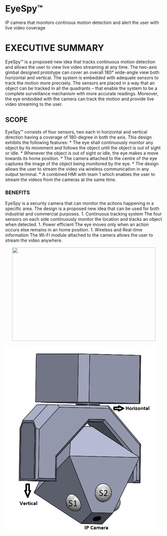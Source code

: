 # EyeSpy™
IP camera that monitors continous motion detection and alert the user with live video coverage

<h1>EXECUTIVE SUMMARY</h1>
EyeSpy™ is a proposed new idea that tracks continuous motion detection and allows the user to view live video streaming at any time. The two-axis gimbal designed prototype can cover an overall 180° wide-angle view both horizontal and vertical. The system is embedded with adequate sensors to track the motion more precisely. The sensors are placed in a way that an object can be tracked in all the quadrants – that enable the system to be a complete surveillance mechanism with more accurate readings. Moreover, the eye embodied with the camera can track the motion and provide live video streaming to the user.

<h2>SCOPE</h2>
EyeSpy™ consists of four sensors, two each in horizontal and vertical direction having a coverage of 180-degree in both the axis. This design exhibits the following features:
* The eye shall continuously monitor any object by its movement and follows the object until the object is out of sight or idle.
* Whenever the object is out of sight or idle, the eye makes a move towards its home position.
* The camera attached to the centre of the eye captures the image of the object being monitored by the eye.
* The design allows the user to stream the video via wireless communication in any output terminal.
* A combined HMI with team 1 which enables the user to stream the videos from the cameras at the same time.

<h3>BENEFITS</h3>
EyeSpy is a security camera that can monitor the actions happening in a specific area. The design is a proposed new idea that can be used for both industrial and commercial
purposes.
1.  Continuous tracking system
The four sensors on each side continuously monitor the location and tracks an object when detected.
1.  Power efficient
The eye moves only when an action occurs else remains in an home position.
1.  Wireless and Real-time information
The Wi-Fi module attached to the camera allows the user to stream the video anywhere.

<p align="center">
  <img width="460" height="300" src="https://github.com/chandrasekarans/MechanicalEye.git/CAD_DESIGN.jpg/460/300">
</p>

![GitHub Logo](/CAD_DESIGN.jpg)



